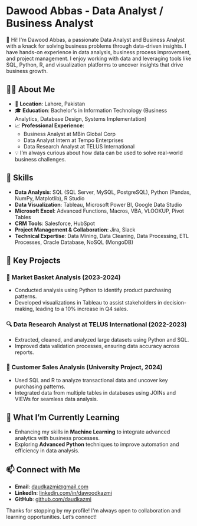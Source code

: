 # Dawood Abbas - Data Analyst / Business Analyst

👋 Hi! I'm Dawood Abbas, a passionate Data Analyst and Business Analyst with a knack for solving business problems through data-driven insights. I have hands-on experience in data analysis, business process improvement, and project management. I enjoy working with data and leveraging tools like SQL, Python, R, and visualization platforms to uncover insights that drive business growth.

## 👨‍💻 About Me
- 📍 **Location**: Lahore, Pakistan
- 🎓 **Education**: Bachelor's in Information Technology (Business Analytics, Database Design, Systems Implementation)
- 📈 **Professional Experience**: 
  - Business Analyst at MBin Global Corp
  - Data Analyst Intern at Tempo Enterprises
  - Data Research Analyst at TELUS International
- 💡 I’m always curious about how data can be used to solve real-world business challenges.

## 💼 Skills
- **Data Analysis**: SQL (SQL Server, MySQL, PostgreSQL), Python (Pandas, NumPy, Matplotlib), R Studio
- **Data Visualization**: Tableau, Microsoft Power BI, Google Data Studio
- **Microsoft Excel**: Advanced Functions, Macros, VBA, VLOOKUP, Pivot Tables
- **CRM Tools**: Salesforce, HubSpot
- **Project Management & Collaboration**: Jira, Slack
- **Technical Expertise**: Data Mining, Data Cleaning, Data Processing, ETL Processes, Oracle Database, NoSQL (MongoDB)

## 🔑 Key Projects
### 🛒 Market Basket Analysis (2023-2024)
- Conducted analysis using Python to identify product purchasing patterns.
- Developed visualizations in Tableau to assist stakeholders in decision-making, leading to a 10% increase in Q4 sales.

### 🔍 Data Research Analyst at TELUS International (2022-2023)
- Extracted, cleaned, and analyzed large datasets using Python and SQL.
- Improved data validation processes, ensuring data accuracy across reports.

### 💼 Customer Sales Analysis (University Project, 2024)
- Used SQL and R to analyze transactional data and uncover key purchasing patterns.
- Integrated data from multiple tables in databases using JOINs and VIEWs for seamless data analysis.

## 🌱 What I’m Currently Learning
- Enhancing my skills in **Machine Learning** to integrate advanced analytics with business processes.
- Exploring **Advanced Python** techniques to improve automation and efficiency in data analysis.

## 📫 Connect with Me
- **Email**: [daudkazmi@gmail.com](mailto:daudkazmi@gmail.com)
- **LinkedIn**: [linkedin.com/in/dawoodkazmi](https://www.linkedin.com/in/dawoodkazmi/)
- **GitHub**: [github.com/daudkazmi](https://github.com/daudkazmi)

Thanks for stopping by my profile! I'm always open to collaboration and learning opportunities. Let’s connect!
